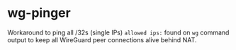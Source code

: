 # wg-pinger

Workaround to ping all /32s (single IPs) `allowed ips:` found on `wg` command output to keep all WireGuard peer connections alive behind NAT.
